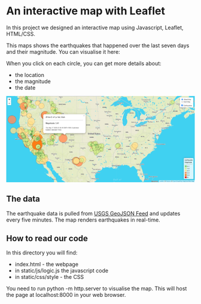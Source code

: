 # An interactive map with Leaflet

In this project we designed an interactive map using Javascript, Leaflet, HTML/CSS.

This maps shows the earthquakes that happened over the last seven days and their magnitude. 
You can visualise it here:

When you click on each circle, you can get more details about:
  - the location
  - the magnitude
  - the date
  
![Earthquakes](images/image1.png)
  
## The data ##
The earthquake data is pulled from [USGS GeoJSON Feed](https://earthquake.usgs.gov/earthquakes/feed/v1.0/geojson.php) and updates every five minutes.
The map renders earthquakes in real-time.

## How to read our code ##

In this directory you will find:
- index.html - the webpage
- in static/js/logic.js the javascript code 
- in static/css/style - the CSS

You need to run python -m http.server to visualise the map. This will host the page at localhost:8000 in your web browser.


